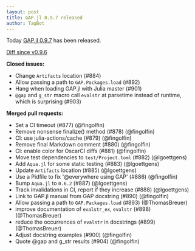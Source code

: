 ```yaml
---
layout: post
title: GAP.jl 0.9.7 released
author: TagBot
---
```


Today [GAP.jl 0.9.7](https://github.com/oscar-system/GAP.jl/releases/tag/v0.9.7) has
been released.

[Diff since v0.9.6](https://github.com/oscar-system/GAP.jl/compare/v0.9.6...v0.9.7)


**Closed issues:**
- Change `Artifacts` location (#884)
- Allow passing a path to `GAP.Packages.load` (#892)
- Hang when loading GAP.jl with Julia master (#901)
- `@gap` and `g_str` macro call `evalstr` at parsetime instead of runtime, which is surprising (#903)

**Merged pull requests:**
- Set a CI timeout (#877) (@fingolfin)
- Remove nonsense finalize() method (#878) (@fingolfin)
- CI: use julia-actions/cache (#879) (@fingolfin)
- Remove final Markdown comment (#880) (@fingolfin)
- CI: enable color for OscarCI diffs (#881) (@fingolfin)
- Move test dependencies to `test/Project.toml` (#882) (@lgoettgens)
- Add `Aqua.jl` for some static testing (#883) (@lgoettgens)
- Update `Artifacts` location (#885) (@lgoettgens)
- Use a Pidfile to fix '@everywhere using GAP' (#886) (@fingolfin)
- Bump `Aqua.jl` to `0.6.2` (#887) (@lgoettgens)
- Track invalidations in CI, report if they increase (#888) (@lgoettgens)
- Link to GAP.jl manual from GAP docstring (#890) (@fingolfin)
- Allow passing a path to `GAP.Packages.load` (#893) (@ThomasBreuer)
- improve documentation of `evalstr_ex`, `evalstr` (#898) (@ThomasBreuer)
- reduce the occurrences of `evalstr` in docstrings (#899) (@ThomasBreuer)
- Adjust docstring examples (#900) (@fingolfin)
- Quote @gap and g_str results (#904) (@fingolfin)
